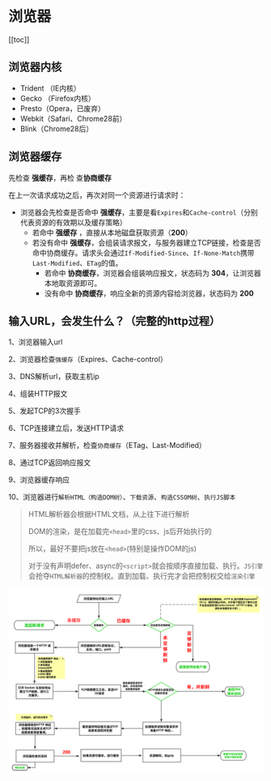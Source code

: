# 浏览器
[[toc]]

## 浏览器内核
 - Trident （IE内核）
 - Gecko （Firefox内核）
 - Presto（Opera，已废弃）
 - Webkit（Safari、Chrome28前）
 - Blink（Chrome28后）

## 浏览器缓存
先检查 **强缓存**，再检 查**协商缓存**

在上一次请求成功之后，再次对同一个资源进行请求时：
  - 浏览器会先检查是否命中 **强缓存**，主要是看`Expires`和`Cache-control`（分别代表资源的有效期以及缓存策略）
    - 若命中 **强缓存** ，直接从本地磁盘获取资源（**200**）
    - 若没有命中 **强缓存**，会组装请求报文，与服务器建立TCP链接，检查是否命中协商缓存。请求头会通过`If-Modified-Since`、`If-None-Match`携带`Last-Modified`、`ETag`的值。
        - 若命中 **协商缓存**，浏览器会组装响应报文，状态码为 **304**，让浏览器本地取资源即可。
        - 没有命中 **协商缓存**，响应全新的资源内容给浏览器，状态码为 **200**

 ## 输入URL，会发生什么？（完整的http过程）
 1、浏览器输入url

 2、浏览器检查`强缓存`（Expires、Cache-control）

 3、DNS解析url，获取主机ip

 4、组装HTTP报文

 5、发起TCP的3次握手

 6、TCP连接建立后，发送HTTP请求

 7、服务器接收并解析，检查`协商缓存`（ETag、Last-Modified）

 8、通过TCP返回响应报文

 9、浏览器缓存响应

 10、浏览器进行`解析HTML（构造DOM树）`、`下载资源`、`构造CSSOM树`、`执行JS脚本`
 
 > HTML解析器会根据HTML文档，从上往下进行解析
 > 
 > DOM的渲染，是在加载完`<head>`里的css、js后开始执行的
 > 
 > 所以，最好不要把js放在`<head>`(特别是操作DOM的js)
 > 
 > 对于没有声明defer、async的`<script>`就会按顺序直接加载、执行。`JS引擎`会抢夺`HTML解析器`的控制权。直到加载、执行完才会把控制权交给`渲染引擎`

![alt](./img/img-1.svg)
